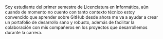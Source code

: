 Soy estudiante del primer semestre de Licenciatura en Informática, aún cuando de momento no cuento con tanto contexto técnico estoy convencido que aprender sobre GitHub desde ahora me va a ayudar a crear un portafolio de desarrollo sano y robusto, además de facilitar la colaboración con mis compañeros en los proyectos que desarrollemos durante la carrera.